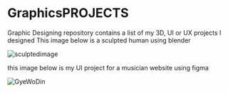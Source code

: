 # GraphicsPROJECTS
Graphic Designing repository contains a list of my 3D, UI or UX projects I designed
This image below is a sculpted human using blender


![sculptedimage](https://user-images.githubusercontent.com/40271003/188074618-04af72e1-9c4e-4eb0-ae5e-f0d13a276627.PNG)


this image below is my UI project for a musician website using figma



![GyeWoDin](https://user-images.githubusercontent.com/40271003/188096022-4a1eee91-ea70-41c7-ab77-4123dd76fe9c.jpg)
